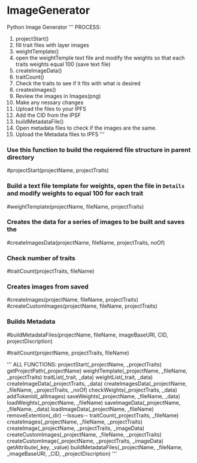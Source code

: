 # ImageGenerator
Python Image Generator 
'''
PROCESS:
1. projectStart()
2. fill trait files with layer images 
3. weightTemplate() 
4. open the weightTemple text file and modify the weights so that each traits weights equal 100 (save text file)
5. createImageData()
6. traitCount() 
7. Check the traits to see if it fits with what is desired
8. createsImages()
9. Review the images in Images(png)
10. Make any nessary changes
11. Upload the files to your IPFS
12. Add the CID from the IPSF
13. buildMetadataFile()
14. Open metadata files to check if the images are the same.
15. Upload the Metadata files to IPFS
'''

### Use this function to build the requiered file structure in parent directory
#projectStart(projectName, projectTraits)

### Build a text file template for weights, open the file in `Details` and modify weights to equal 100 for each trait
#weightTemplate(projectName, fileName, projectTraits)

### Creates the data for a series of images to be built and saves the  
#createImagesData(projectName, fileName, projectTraits, noOf)

### Check number of traits
#traitCount(projectTraits, fileName)

### Creates images from saved 
#createImages(projectName, fileName, projectTraits)
#createCustomImages(projectName, fileName, projectTraits)

### Builds Metadata
#buildMetadataFiles(projectName, fileName, imageBaseURI, CID, projectDiscription)

#traitCount(projectName, projectTraits, fileName)

'''
ALL FUNCTIONS:
projectStart(_projectName, _projectTraits)
getProjectPath(_projectName)
weightTemplate(_projectName, _fileName, _projectTraits)
traitList(_trait, _data)
weightList(_trait, _data)
createImageData(_projectTraits, _data)
createImagesData(_projectName, _fileName, _projectTraits, _noOf)
checkWeights(_projectTraits, _data)
addTokenId(_allImages)
saveWeights(_projectName, _fileName, _data)
loadWeights(_projectName, _fileName)
saveImageData(_projectName, _fileName, _data)
loadImageData(_projectName, _fileName)
removeExtention(_dir) --Issues--
traitCount(_projectTraits, _fileName)
createImages(_projectName, _fileName, _projectTraits)
createImage(_projectName, _projectTraits, _imageData)
createCustomImages(_projectName, _fileName, _projectTraits)
createCustomImage(_projectName, _projectTraits, _imageData)
getAttribute(_key, _value)
buildMetadataFiles(_projectName, _fileName, _imageBaseURI, _CID, _projectDiscription)
'''
